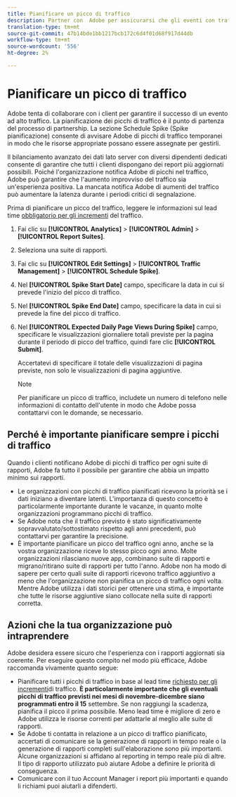 ```yaml
---
title: Pianificare un picco di traffico
description: Partner con  Adobe per assicurarsi che gli eventi con traffico elevato non subiscano latenza.
translation-type: tm+mt
source-git-commit: 47b14bde1bb1217bcb172c6d4f01d68f917d44db
workflow-type: tm+mt
source-wordcount: '556'
ht-degree: 2%

---
```



# Pianificare un picco di traffico

 Adobe tenta di collaborare con i client per garantire il successo di un evento ad alto traffico. La pianificazione dei picchi di traffico è il punto di partenza del processo di partnership. La sezione Schedule Spike (Spike pianificazione) consente di avvisare  Adobe di picchi di traffico temporanei in modo che le risorse appropriate possano essere assegnate per gestirli.

Il bilanciamento avanzato dei dati lato server con diversi dipendenti dedicati consente di garantire che tutti i clienti dispongano dei report più aggiornati possibili. Poiché l&#39;organizzazione notifica  Adobe di picchi nel traffico,  Adobe può garantire che l&#39;aumento improvviso del traffico sia un&#39;esperienza positiva. La mancata notifica  Adobe di aumenti del traffico può aumentare la latenza durante i periodi critici di segnalazione.

Prima di pianificare un picco del traffico, leggere le informazioni sul lead time [obbligatorio per gli incrementi](/help/admin/c-traffic-management/traffic-lead-time.md) del traffico.

1. Fai clic su **[!UICONTROL Analytics]** > **[!UICONTROL Admin]** > **[!UICONTROL Report Suites]**.
1. Seleziona una suite di rapporti.
1. Fai clic su **[!UICONTROL Edit Settings]** > **[!UICONTROL Traffic Management]** > **[!UICONTROL Schedule Spike]**.
1. Nel **[!UICONTROL Spike Start Date]** campo, specificare la data in cui si prevede l&#39;inizio del picco di traffico.
1. Nel **[!UICONTROL Spike End Date]** campo, specificare la data in cui si prevede la fine del picco di traffico.
1. Nel **[!UICONTROL Expected Daily Page Views During Spike]** campo, specificare le visualizzazioni giornaliere totali previste per la pagina durante il periodo di picco del traffico, quindi fare clic **[!UICONTROL Submit]**.

   Accertatevi di specificare il totale delle visualizzazioni di pagina previste, non solo le visualizzazioni di pagina aggiuntive.

   >[!NOTE]
   >
   >Per pianificare un picco di traffico, includete un numero di telefono nelle informazioni di contatto dell&#39;utente in modo che  Adobe possa contattarvi con le domande, se necessario.

## Perché è importante pianificare sempre i picchi di traffico

Quando i clienti notificano  Adobe di picchi di traffico per ogni suite di rapporti,  Adobe fa tutto il possibile per garantire che abbia un impatto minimo sui rapporti.

* Le organizzazioni con picchi di traffico pianificati ricevono la priorità se i dati iniziano a diventare latenti. L&#39;importanza di questo concetto è particolarmente importante durante le vacanze, in quanto molte organizzazioni programmano picchi di traffico.
* Se  Adobe nota che il traffico previsto è stato significativamente sopravvalutato/sottostimato rispetto agli anni precedenti, può contattarvi per garantire la precisione.
* È importante pianificare un picco del traffico ogni anno, anche se la vostra organizzazione riceve lo stesso picco ogni anno. Molte organizzazioni rilasciano nuove app, combinano suite di rapporti e migrano/ritirano suite di rapporti per tutto l&#39;anno.  Adobe non ha modo di sapere per certo quali suite di rapporti ricevono traffico aggiuntivo a meno che l&#39;organizzazione non pianifica un picco di traffico ogni volta. Mentre  Adobe utilizza i dati storici per ottenere una stima, è importante che tutte le risorse aggiuntive siano collocate nella suite di rapporti corretta.

## Azioni che la tua organizzazione può intraprendere

 Adobe desidera essere sicuro che l&#39;esperienza con i rapporti aggiornati sia coerente. Per eseguire questo compito nel modo più efficace,  Adobe raccomanda vivamente quanto segue:

* Pianificare tutti i picchi di traffico in base al lead time [richiesto per gli incrementi](traffic-lead-time.md)di traffico. **È particolarmente importante che gli eventuali picchi di traffico previsti nei mesi di novembre-dicembre siano programmati entro il 15** settembre. Se non raggiungi la scadenza, pianifica il picco il prima possibile. Meno lead time è migliore di zero e  Adobe utilizza le risorse correnti per adattarle al meglio alle suite di rapporti.
* Se  Adobe ti contatta in relazione a un picco di traffico pianificato, accertati di comunicare se la generazione di rapporti in tempo reale o la generazione di rapporti completi sull&#39;elaborazione sono più importanti. Alcune organizzazioni si affidano al reporting in tempo reale più di altre. Il tipo di rapporto utilizzato può aiutare  Adobe a definire le priorità di conseguenza.
* Comunicare con il tuo Account Manager i report più importanti e quando li richiami puoi aiutarli a difenderti.
